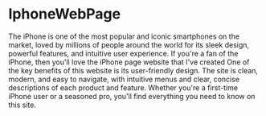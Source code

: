 # IphoneWebPage
The iPhone is one of the most popular and iconic smartphones on the market, loved by millions of people around the world for its sleek design, powerful features, and intuitive user experience. If you're a fan of the iPhone, then you'll love the iPhone page website that I've created
One of the key benefits of this website is its user-friendly design. The site is clean, modern, and easy to navigate, with intuitive menus and clear, concise descriptions of each product and feature. Whether you're a first-time iPhone user or a seasoned pro, you'll find everything you need to know on this site.
